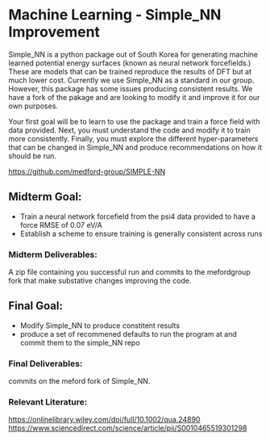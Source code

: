 # Machine Learning -  Simple\_NN Improvement

Simple\_NN is a python package out of South Korea for generating machine learned potential energy surfaces (known as neural network forcefields.) These are models that can be trained reproduce the results of DFT but at much lower cost. Currently we use Simple\_NN as a standard in our group. However, this package has some issues producing consistent results. We have a fork of the pakage and are looking to modify it and improve it for our own purposes.

Your first goal will be to learn to use the package and train a force field with data provided. Next, you must understand the code and modify it to train more consistently. Finally, you must explore the different hyper-parameters that can be changed in Simple\_NN and produce recommendations on how it should be run.

https://github.com/medford-group/SIMPLE-NN

## Midterm Goal:

* Train a neural network forcefield from the psi4 data provided to have a force RMSE of 0.07 eV/A
* Establish a scheme to ensure training is generally consistent across runs


### Midterm Deliverables:
A zip file containing you successful run and commits to the mefordgroup fork that make substative changes improving the code.


## Final Goal:
* Modify Simple\_NN to produce constitent results
* produce a set of recommened defaults to run the program at and commit them to the simple\_NN repo



### Final Deliverables:
commits on the meford fork of Simple\_NN.

### Relevant Literature:
https://onlinelibrary.wiley.com/doi/full/10.1002/qua.24890
https://www.sciencedirect.com/science/article/pii/S0010465519301298
